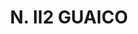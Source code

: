 ---
title: "N. II2 GUAICO"
plant-name: "N. II2 GUAICO"
plant-number: "112"
plant-xml: "/assets/xml/plant112.xml"
plant-img1: "/assets/img/plant112_verso.jpg"
plant-img2: "/assets/img/plant112.jpg"
plant-title: "N. II2 GUAICO"
plant-taxon-link: ""
plant-taxon-link: ""
layout: single-xml
---